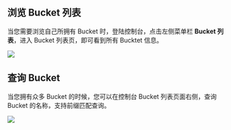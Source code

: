 ## 浏览 Bucket 列表

当您需要浏览自己所拥有 Bucket 时，登陆控制台，点击左侧菜单栏 **Bucket 列表**，进入 Bucket 列表页，即可看到所有 Bucktet 信息。

![](http://imgcache.tcecqpoc.fsphere.cn/image/mccdn.qcloud.com/static/img/26f9397a9bd6910102bc6b4f56f62f07/Free-Converter.com-qq20160731-1%402x-2500827.jpg)

## 查询 Bucket

当您拥有众多 Bucket 的时候，您可以在控制台 Bucket 列表页面右侧，查询 Bucket 的名称，支持前缀匹配查询。

![](http://imgcache.tcecqpoc.fsphere.cn/image/mccdn.qcloud.com/static/img/9f453290ed11aa31af404dd5f099d108/Free-Converter.com-qq20160731-1%402x-89321516.jpg)